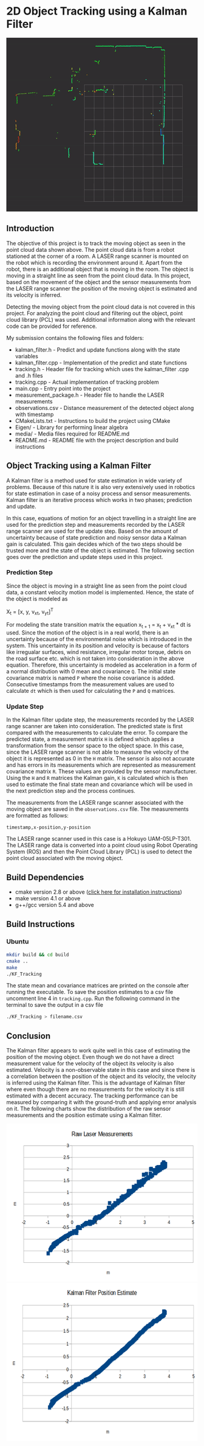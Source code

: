 # 2D Object Tracking using a Kalman Filter

<p align="center">
<img src="media/raw-pointcloud.gif" width="600" height="457" />
</p>

## Introduction
The objective of this project is to track the moving object as seen in the point cloud data shown above. The point cloud data is from a robot stationed at the corner of a room. A LASER range scanner is mounted on the robot which is recording the environment around it. Apart from the robot, there is an additional object that is moving in the room. The object is moving in a straight line as seen from the point cloud data. In this project, based on the movement of the object and the sensor measurements from the LASER range scanner the position of the moving object is estimated and its velocity is inferred.

Detecting the moving object from the point cloud data is not covered in this project. For analyzing the point cloud and filtering out the object, point cloud library (PCL) was used. Additional information along with the relevant code can be provided for reference.

My submission contains the following files and folders:
* kalman_filter.h - Predict and update functions along with the state variables
* kalman_filter.cpp - Implementation of the predict and state functions
* tracking.h - Header file for tracking which uses the kalman_filter .cpp and .h files
* tracking.cpp - Actual implementation of tracking problem
* main.cpp - Entry point into the project
* measurement_package.h - Header file to handle the LASER measurements
* observations.csv - Distance measurement of the detected object along with timestamp
* CMakeLists.txt - Instructions to build the project using CMake
* Eigen/ - Library for performing linear algebra
* media/ - Media files required for README.md
* README.md - README file with the project description and build instructions


## Object Tracking using a Kalman Filter
A Kalman filter is a method used for state estimation in wide variety of problems. Because of this nature it is also very extensively used in robotics for state estimation in case of a noisy process and sensor measurements. Kalman filter is an iterative process which works in two phases; prediction and update. 

In this case, equations of motion for an object travelling in a straight line are used for the prediction step and measurements recorded by the LASER range scanner are used for the update step. Based on the amount of uncertainty because of state prediction and noisy sensor data a Kalman gain is calculated. This gain decides which of the two steps should be trusted more and the state of the object is estimated. The following section goes over the prediction and update steps used in this project.

### Prediction Step
Since the object is moving in a straight line as seen from the point cloud data, a constant velocity motion model is implemented. Hence, the state of the object is modeled as 

X<sub>t</sub> = [x, y, v<sub>xt</sub>, v<sub>yt</sub>]<sup>T</sup>

For modeling the state transition matrix the equation x<sub>t + 1</sub> = x<sub>t</sub> + v<sub>xt</sub> * dt is used. Since the motion of the object is in a real world, there is an uncertainty because of the environmental noise which is introduced in the system. This uncertainty in its position and velocity is because of factors like irregualar surfaces, wind resistance, irregular motor torque, debris on the road surface etc. which is not taken into consideration in the above equation. Therefore, this uncertainty is modeled as acceleration in a form of a normal distribution with 0 mean and covariance `Q`. The initial state covariance matrix is named `P` where the noise covariance is added. Consecutive timestamps from the measurement values are used to calculate `dt` which is then used for calculating the `P` and `Q` matrices.

### Update Step
In the Kalman filter update step, the measurements recorded by the LASER range scanner are taken into consideration. The predicted state is first compared with the measurements to calculate the error. To compare the predicted state, a measurement matrix `H` is defined which applies a transformation from the sensor space to the object space. In this case, since the LASER range scanner is not able to measure the velocity of the object it is represented as 0 in the `H` matrix. The sensor is also not accurate and has errors in its measurements which are represented as measurement covariance matrix `R`. These values are provided by the sensor manufacturer. Using the `H` and `R` matrices the Kalman gain, `K` is calculated which is then used to estimate the final state mean and covariance which will be used in the next prediction step and the process continues.

The measurements from the LASER range scanner associated with the moving object are saved in the `observations.csv` file. The measurements are formatted as follows:
```
timestamp,x-position,y-position
```
The LASER range scanner used in this case is a Hokuyo UAM-05LP-T301. The LASER range data is converted into a point cloud using Robot Operating System (ROS) and then the Point Cloud Library (PCL) is used to detect the point cloud associated with the moving object. 

## Build Dependencies
- cmake version 2.8 or above ([click here for installation instructions](https://cmake.org/install/))
- make version 4.1 or above
- g++/gcc version 5.4 and above

## Build Instructions
### Ubuntu
```bash
mkdir build && cd build
cmake ..
make
./KF_Tracking
```

The state mean and covariance matrices are printed on the console after running the executable. To save the position estimates to a csv file uncomment line 4 in `tracking.cpp`. Run the following command in the terminal to save the output in a csv file

```bash
./KF_Tracking > filename.csv
```

## Conclusion 
The Kalman filter appears to work quite well in this case of estimating the position of the moving object. Even though we do not have a direct measurement value for the velocity of the object its velocity is also estimated. Velocity is a non-observable state in this case and since there is a correlation between the position of the object and its velocity, the velocity is inferred using the Kalman filter. This is the advantage of Kalman filter where even though there are no measurements for the velocity it is still estimated with a decent accuracy. The tracking performance can be measured by comparing it with the ground-truth and applying error analysis on it. The following charts show the distribution of the raw sensor measurements and the position estimate using a Kalman filter.

<p align="center">
<img src="media/raw-laser-measurements.png" width="590" height="416" />

<img src="media/kalman-estimate.png" width="590" height="416" />
</p>
